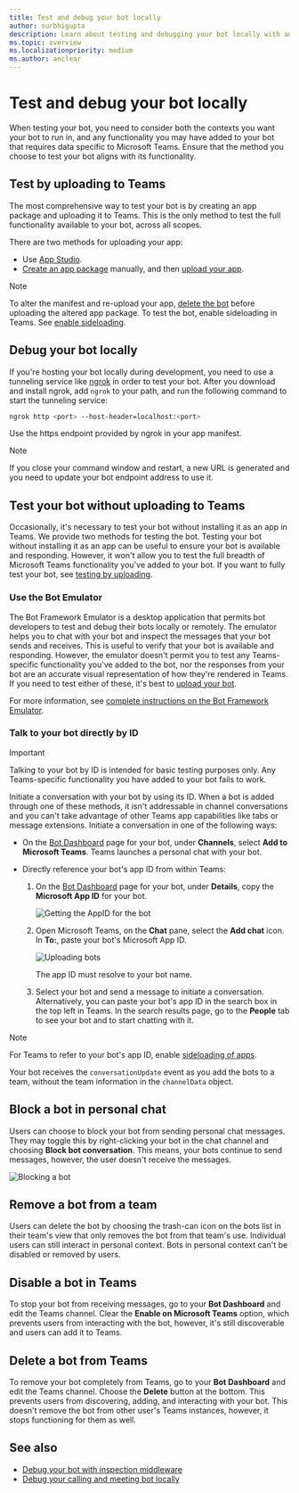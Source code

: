 ```yaml
---
title: Test and debug your bot locally
author: surbhigupta
description: Learn about testing and debugging your bot locally with an IDE within Teams environment via sideloading and more
ms.topic: overview
ms.localizationpriority: medium
ms.author: anclear
---
```


# Test and debug your bot locally

When testing your bot, you need to consider both the contexts you want your bot to run in, and any functionality you may have added to your bot that requires data specific to Microsoft Teams. Ensure that the method you choose to test your bot aligns with its functionality.

## Test by uploading to Teams

The most comprehensive way to test your bot is by creating an app package and uploading it to Teams. This is the only method to test the full functionality available to your bot, across all scopes.

There are two methods for uploading your app:

* Use [App Studio](~/concepts/build-and-test/app-studio-overview.md).
* [Create an app package](~/concepts/build-and-test/apps-package.md) manually, and then [upload your app](~/concepts/deploy-and-publish/apps-upload.md).

> [!NOTE]
> To alter the manifest and re-upload your app, [delete the bot](#delete-a-bot-from-teams) before uploading the altered app package.
> To test the bot, enable sideloading in Teams. See [enable sideloading](/microsoftteams/platform/concepts/build-and-test/prepare-your-o365-tenant#enable-custom-teams-apps-and-turn-on-custom-app-uploading).

## Debug your bot locally

If you're hosting your bot locally during development, you need to use a tunneling service like [ngrok](https://ngrok.com/) in order to test your bot. After you download and install ngrok, add `ngrok` to your path, and run the following command to start the tunneling service:

```bash
ngrok http <port> --host-header=localhost:<port>
```

Use the https endpoint provided by ngrok in your app manifest.

> [!NOTE]
> If you close your command window and restart, a new URL is generated and you need to update your bot endpoint address to use it.

## Test your bot without uploading to Teams

Occasionally, it's necessary to test your bot without installing it as an app in Teams. We provide two methods for testing the bot. Testing your bot without installing it as an app can be useful to ensure your bot is available and responding. However, it won't allow you to test the full breadth of Microsoft Teams functionality you've added to your bot. If you want to fully test your bot, see [testing by uploading](#test-by-uploading-to-teams).

### Use the Bot Emulator

The Bot Framework Emulator is a desktop application that permits bot developers to test and debug their bots locally or remotely. The emulator helps you to chat with your bot and inspect the messages that your bot sends and receives. This is useful to verify that your bot is available and responding. However, the emulator doesn't permit you to test any Teams-specific functionality you've added to the bot, nor the responses from your bot are an accurate visual representation of how they're rendered in Teams. If you need to test either of these, it's best to [upload your bot](#test-by-uploading-to-teams).

For more information, see [complete instructions on the Bot Framework Emulator](/azure/bot-service/bot-service-debug-emulator?view=azure-bot-service-4.0&preserve-view=true).

### Talk to your bot directly by ID

> [!Important]
> Talking to your bot by ID is intended for basic testing purposes only. Any Teams-specific functionality you have added to your bot fails to work.

Initiate a conversation with your bot by using its ID. When a bot is added through one of these methods, it isn't addressable in channel conversations and you can't take advantage of other Teams app capabilities like tabs or message extensions. Initiate a conversation in one of the following ways:

* On the [Bot Dashboard](https://dev.botframework.com/bots) page for your bot, under **Channels**, select **Add to Microsoft Teams**. Teams launches a personal chat with your bot.

* Directly reference your bot's app ID from within Teams:
   1. On the [Bot Dashboard](https://dev.botframework.com/bots) page for your bot, under **Details**, copy the **Microsoft App ID** for your bot.
  
      ![Getting the AppID for the bot](~/assets/images/bots_appid_botframework.png)
  
   2. Open Microsoft Teams, on the **Chat** pane, select the **Add chat** icon. In **To:**, paste your bot's Microsoft App ID.
  
      ![Uploading bots](~/assets/images/bots_uploading.png)

      The app ID must resolve to your bot name.

   3. Select your bot and send a message to initiate a conversation.
      Alternatively, you can paste your bot's app ID in the search box in the top left in Teams. In the search results page, go to the **People** tab to see your bot and to start chatting with it.

> [!Note]
> For Teams to refer to your bot's app ID, enable [sideloading of apps](/microsoftteams/platform/concepts/build-and-test/prepare-your-o365-tenant#enable-custom-teams-apps-and-turn-on-custom-app-uploading).

Your bot receives the `conversationUpdate` event as you add the bots to a team, without the team information in the `channelData` object.

## Block a bot in personal chat

Users can choose to block your bot from sending personal chat messages. They may toggle this by right-clicking your bot in the chat channel and choosing **Block bot conversation**. This means, your bots continue to send messages, however, the user doesn't receive the messages.

![Blocking a bot](~/assets/images/bots/botdisable.png)

## Remove a bot from a team

Users can delete the bot by choosing the trash-can icon on the bots list in their team's view that only removes the bot from that team's use. Individual users can still interact in personal context. Bots in personal context can't be disabled or removed by users.

## Disable a bot in Teams

To stop your bot from receiving messages, go to your **Bot Dashboard** and edit the Teams channel. Clear the **Enable on Microsoft Teams** option, which prevents users from interacting with the bot, however, it's still discoverable and users can add it to Teams.

## Delete a bot from Teams

To remove your bot completely from Teams, go to your **Bot Dashboard** and edit the Teams channel. Choose the **Delete** button at the bottom. This prevents users from discovering, adding, and interacting with your bot. This doesn't remove the bot from other user's Teams instances, however, it stops functioning for them as well.

## See also

* [Debug your bot with inspection middleware](/azure/bot-service/bot-service-debug-inspection-middleware)
* [Debug your calling and meeting bot locally](~/bots/calls-and-meetings/debugging-local-testing-calling-meeting-bots.md)
